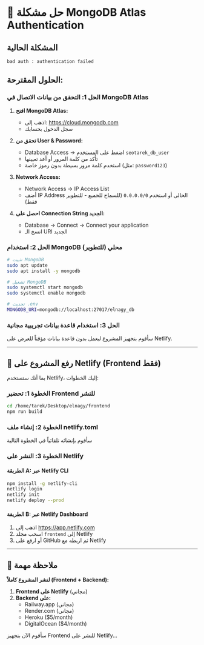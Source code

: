 # 🔧 حل مشكلة MongoDB Atlas Authentication

## المشكلة الحالية
```
bad auth : authentication failed
```

## الحلول المقترحة:

### الحل 1: التحقق من بيانات الاتصال في MongoDB Atlas

1. **افتح MongoDB Atlas:**
   - اذهب إلى: https://cloud.mongodb.com
   - سجل الدخول بحسابك

2. **تحقق من User & Password:**
   - Database Access → اضغط على المستخدم `seotarek_db_user`
   - تأكد من كلمة المرور أو أعد تعيينها
   - استخدم كلمة مرور بسيطة بدون رموز خاصة (مثل: `password123`)

3. **Network Access:**
   - Network Access → IP Access List
   - أضف IP Address الحالي أو استخدم `0.0.0.0/0` (للسماح للجميع - للتطوير فقط)

4. **احصل على Connection String الجديد:**
   - Database → Connect → Connect your application
   - انسخ الـ URI الجديد

### الحل 2: استخدام MongoDB محلي (للتطوير)

```bash
# تثبيت MongoDB
sudo apt update
sudo apt install -y mongodb

# تشغيل MongoDB
sudo systemctl start mongodb
sudo systemctl enable mongodb

# تحديث .env
MONGODB_URI=mongodb://localhost:27017/elnagy_db
```

### الحل 3: استخدام قاعدة بيانات تجريبية مجانية

سأقوم بتجهيز المشروع ليعمل بدون قاعدة بيانات مؤقتاً للعرض على Netlify.

---

## 🚀 رفع المشروع على Netlify (Frontend فقط)

بما أنك ستستخدم Netlify، إليك الخطوات:

### الخطوة 1: تحضير Frontend للنشر

```bash
cd /home/tarek/Desktop/elnagy/frontend
npm run build
```

### الخطوة 2: إنشاء ملف netlify.toml

سأقوم بإنشائه تلقائياً في الخطوة التالية

### الخطوة 3: النشر على Netlify

#### الطريقة A: عبر Netlify CLI
```bash
npm install -g netlify-cli
netlify login
netlify init
netlify deploy --prod
```

#### الطريقة B: عبر Netlify Dashboard
1. اذهب إلى https://app.netlify.com
2. اسحب مجلد `frontend` إلى Netlify
3. أو ارفع على GitHub ثم اربطه مع Netlify

---

## 📝 ملاحظة مهمة

**لنشر المشروع كاملاً (Frontend + Backend):**

1. **Frontend على Netlify** (مجاني)
2. **Backend على:**
   - Railway.app (مجاني)
   - Render.com (مجاني)
   - Heroku ($5/month)
   - DigitalOcean ($4/month)

سأقوم الآن بتجهيز Frontend للنشر على Netlify...
